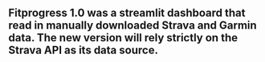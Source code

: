 ## Fitprogress 1.0 was a streamlit dashboard that read in manually downloaded Strava and Garmin data.  The new version will rely strictly on the Strava API as its data source.  


